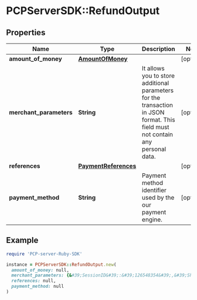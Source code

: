 # PCPServerSDK::RefundOutput

## Properties

| Name | Type | Description | Notes |
| ---- | ---- | ----------- | ----- |
| **amount_of_money** | [**AmountOfMoney**](AmountOfMoney.md) |  | [optional] |
| **merchant_parameters** | **String** | It allows you to store additional parameters for the transaction in JSON format. This field must not contain any personal data.  | [optional] |
| **references** | [**PaymentReferences**](PaymentReferences.md) |  | [optional] |
| **payment_method** | **String** | Payment method identifier used by the our payment engine. | [optional] |

## Example

```ruby
require 'PCP-server-Ruby-SDK'

instance = PCPServerSDK::RefundOutput.new(
  amount_of_money: null,
  merchant_parameters: {&#39;SessionID&#39;:&#39;126548354&#39;,&#39;ShopperID&#39;:&#39;7354131&#39;},
  references: null,
  payment_method: null
)
```

